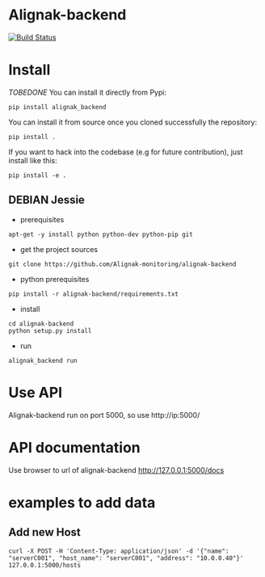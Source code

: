 # Alignak-backend

[![Build Status](https://travis-ci.org/Alignak-monitoring/alignak-backend.svg?branch=master)](https://travis-ci.org/Alignak-monitoring/alignak-backend)

# Install

*TOBEDONE* You can install it directly from Pypi:

```
pip install alignak_backend
```

You can install it from source once you cloned successfully the
repository:

```
pip install .
```

If you want to hack into the codebase (e.g for future contribution),
just install like this:

```
pip install -e .
```

## DEBIAN Jessie

* prerequisites

```
apt-get -y install python python-dev python-pip git
```

* get the project sources

```
git clone https://github.com/Alignak-monitoring/alignak-backend
```

* python prerequisites

```
pip install -r alignak-backend/requirements.txt
```

* install 

```
cd alignak-backend
python setup.py install
```

* run
```
alignak_backend run
```

# Use API
Alignak-backend run on port 5000, so use http://ip:5000/

# API documentation
Use browser to url of alignak-backend http://127.0.0.1:5000/docs

# examples to add data

## Add new Host

```
curl -X POST -H 'Content-Type: application/json' -d '{"name": "serverC001", "host_name": "serverC001", "address": "10.0.0.40"}' 127.0.0.1:5000/hosts
```
